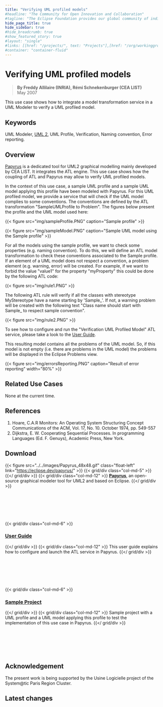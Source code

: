 ```yaml
---
title: "Verifying UML profiled models"
#headline: "The Community for Open Innovation and Collaboration"
#tagline: "The Eclipse Foundation provides our global community of individuals and organizations with a mature, scalable, and business-friendly environment for open source software collaboration and innovation."
hide_page_title: true
hide_sidebar: true
#hide_breadcrumb: true
#show_featured_story: true
#layout: "single"
#links: [[href: "/projects/", text: "Projects"],[href: "/org/workinggroups/", text: "Working Group"],[href: "/membership/", text: "Members"],[href: "/org/value", text: "Business Value"]]
#container: "container-fluid"
---
```


# Verifying UML profiled models

> **By Freddy Allilaire (INRIA), Rémi Schnekenburger (CEA LIST)** \
> May 2007

This use case shows how to integrate a model transformation service in a UML Modeler to verify a UML profiled model.

## Keywords

UML Modeler, [UML 2](https://www.eclipse.org/modeling/mdt/?project=uml2), UML Profile, Verification, Naming convention, Error reporting.

## Overview

[Papyrus](https://eclipse.dev/papyrus/) is a dedicated tool for UML2 graphical modelling mainly developed by CEA LIST. It integrates the ATL engine. This use case shows how the coupling of ATL and Papyrus may allow to verify UML profiled models.

In the context of this use case, a sample UML profile and a sample UML model applying this profile have been modeled with Papyrus. For this UML profiled model, we provide a service that will check if the UML model complies to some conventions. The conventions are defined by the ATL transformation "SampleUMLProfile to Problem". The figures below present the profile and the UML model used here:

{{< figure src="img/sampleProfile.PNG" caption="Sample profile" >}}

{{< figure src="img/sampleModel.PNG" caption="Sample UML model using the Sample profile" >}}

For all the models using the sample profile, we want to check some properties (e.g. naming convention). To do this, we will define an ATL model transformation to check these conventions associated to the Sample profile. If an element of a UML model does not respect a convention, a problem element (e.g. warning, error) will be created. For example, if we want to forbid the value "value1" for the property "myProperty" this could be done by the following ATL code:

{{< figure src="img/rule1.PNG" >}}

The following ATL rule will verify if all the classes with stereotype MyStereotype have a name starting by 'Sample_'. If not, a warning problem will be created with the following text "Class name should start with Sample_ to respect sample convention".

{{< figure src="img/rule2.PNG" >}}

To see how to configure and run the "Verification UML Profiled Model" ATL service, please take a look to the [User Guide](userguide/).

This resulting model contains all the problems of the UML model. So, if this model is not empty (i.e. there are problems in the UML model) the problems will be displayed in the Eclipse Problems view.

{{< figure src="img/errorsReporting.PNG" caption="Result of error reporting" width="80%" >}}

## Related Use Cases

None at the current time.

## References

  1. Hoare, C.A.R Monitors: An Operating System Structuring Concept Communications of the ACM, Vol. 17, No. 10. October 1974, pp. 549-557
  2. Dijkstra, E. W. Cooperating Sequential Processes. In programming Languages (Ed. F. Genuys), Academic Press, New York.

##  Download

{{< figure src="../../images/Papyrus_48x48.gif" class="float-left" link="https://eclipse.dev/papyrus/" >}}
{{< grid/div class="col-md-5" >}}
{{</ grid/div >}}
{{< grid/div class="col-md-12" >}}
**[Papyrus](https://eclipse.dev/papyrus/)**, an open-source graphical modeler tool for UML2 and based on Eclipse.
{{</ grid/div >}}

&nbsp;

&nbsp;

&nbsp;

{{< grid/div class="col-md-6" >}}
### [User Guide](userguide/)
{{</ grid/div >}}
{{< grid/div class="col-md-12" >}}
This user guide explains how to configure and launch the ATL service in Papyrus.
{{</ grid/div >}}

&nbsp;

&nbsp;

&nbsp;

{{< grid/div class="col-md-6" >}}
### [Sample Project](SampleProject4Verification.zip)
{{</ grid/div >}}
{{< grid/div class="col-md-12" >}}
Sample project with a UML profile and a UML model applying this profile to test the implementation of this use case in Papyrus.
{{</ grid/div >}}

&nbsp;

&nbsp;

&nbsp;

##  Acknowledgement

The present work is being supported by the Usine Logicielle project of the System@tic Paris Region Cluster.

## Latest changes
